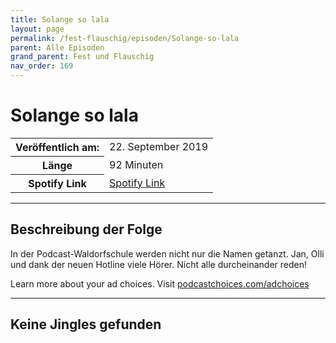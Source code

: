 ```yaml
---
title: Solange so lala
layout: page
permalink: /fest-flauschig/episoden/Solange-so-lala
parent: Alle Episoden
grand_parent: Fest und Flauschig
nav_order: 169
---
```


# Solange so lala
<table class="resp-table dcf-table dcf-table-responsive dcf-table-bordered dcf-table-striped dcf-w-100%">
                    <tbody>
                        <tr>
                            <th scope="row">Veröffentlich am:</th>
                            <td data-label="Veröffentlich am:">22. September 2019</td>
                        </tr>
                        <tr>
                            <th scope="row">Länge </th>
                            <td data-label="Länge ">92 Minuten</td>
                        </tr><tr>
                                <th scope="row">Spotify Link</th>
                                <td data-label="Spotify Link"><a href="https://open.spotify.com/episode/1LtvLqRQiiD2yaZjBNL5mH">Spotify Link</a></td>
                            </tr></tbody>
                </table>

***

## Beschreibung der Folge

<div>
In der Podcast-Waldorfschule werden nicht nur die Namen getanzt. Jan, Olli und dank der neuen Hotline viele Hörer. Nicht alle durcheinander reden!<p> </p><p>Learn more about your ad choices. Visit <a href="https://podcastchoices.com/adchoices">podcastchoices.com/adchoices</a></p>  
</div>

***

## Keine Jingles gefunden